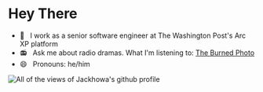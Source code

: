 # Hey There

- 📰 &nbsp; I work as a senior software engineer at The Washington Post's Arc XP platform
- 📻 &nbsp; Ask me about radio dramas. What I'm listening to: <a href="https://qcodemedia.com/the-burned-photo">The Burned Photo</a>
- 😄 &nbsp; Pronouns: he/him

<img src="https://komarev.com/ghpvc/?username=jackhowa&color=133033" alt="All of the views of Jackhowa's github profile" />
